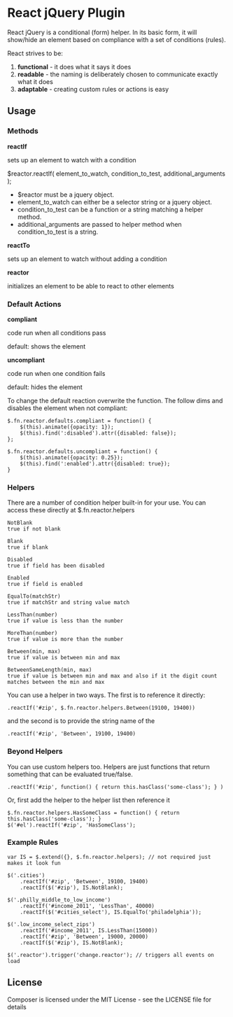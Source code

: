 React jQuery Plugin
===================

React jQuery is a conditional (form) helper. In its basic form, it will show/hide an element based on compliance with a set of conditions (rules).

React strives to be:

1. **functional** - it does what it says it does
2. **readable** - the naming is deliberately chosen to communicate exactly what it does
3. **adaptable** - creating custom rules or actions is easy

Usage
-----

### Methods

**reactIf**

sets up an element to watch with a condition

   $reactor.reactIf( element_to_watch, condition_to_test, additional_arguments );

- $reactor must be a jquery object.
- element_to_watch can either be a selector string or a jquery object.
- condition_to_test can be a function or a string matching a helper method.
- additional_arguments are passed to helper method when condition_to_test is a string.

**reactTo**

sets up an element to watch without adding a condition

**reactor**

initializes an element to be able to react to other elements


### Default Actions

**compliant**

code run when all conditions pass

default: shows the element

**uncompliant**

code run when one condition fails

default: hides the element

To change the default reaction overwrite the function. The follow dims and disables the element when not compliant:

    $.fn.reactor.defaults.compliant = function() {
        $(this).animate({opacity: 1});
        $(this).find(':disabled').attr({disabled: false});
    };

    $.fn.reactor.defaults.uncompliant = function() {
        $(this).animate({opacity: 0.25});
        $(this).find(':enabled').attr({disabled: true});
    }

### Helpers

There are a number of condition helper built-in for your use.  You can access these
directly at $.fn.reactor.helpers

    NotBlank
    true if not blank

    Blank
    true if blank

    Disabled
    true if field has been disabled

    Enabled
    true if field is enabled

    EqualTo(matchStr)
    true if matchStr and string value match

    LessThan(number)
    true if value is less than the number

    MoreThan(number)
    true if value is more than the number

    Between(min, max)
    true if value is between min and max

    BetweenSameLength(min, max)
    true if value is between min and max and also if it the digit count matches between the min and max

You can use a helper in two ways. The first is to reference it directly:

    .reactIf('#zip', $.fn.reactor.helpers.Between(19100, 19400))

and the second is to provide the string name of the

    .reactIf('#zip', 'Between', 19100, 19400)


### Beyond Helpers

You can use custom helpers too.  Helpers are just functions that return something that can be evaluated true/false.

    .reactIf('#zip', function() { return this.hasClass('some-class'); } )

Or, first add the helper to the helper list then reference it

    $.fn.reactor.helpers.HasSomeClass = function() { return this.hasClass('some-class'); }
    $('#el').reactIf('#zip', 'HasSomeClass');

### Example Rules


    var IS = $.extend({}, $.fn.reactor.helpers); // not required just makes it look fun

    $('.cities')
        .reactIf('#zip', 'Between', 19100, 19400)
        .reactIf($('#zip'), IS.NotBlank);

    $('.philly_middle_to_low_income')
        .reactIf('#income_2011', 'LessThan', 40000)
        .reactIf($('#cities_select'), IS.EqualTo('philadelphia'));

    $('.low_income_select_zips')
        .reactIf('#income_2011', IS.LessThan(15000))
        .reactIf('#zip', 'Between', 19000, 20000)
        .reactIf($('#zip'), IS.NotBlank);

    $('.reactor').trigger('change.reactor'); // triggers all events on load

License
-------

Composer is licensed under the MIT License - see the LICENSE file for details